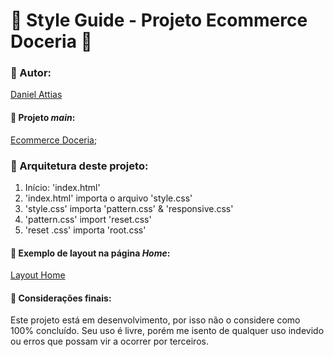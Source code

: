 # :beginner: Style Guide - Projeto Ecommerce Doceria :beginner:

### :construction_worker: Autor:
[Daniel Attias](https://github.com/attiasdan)

#### :newspaper: Projeto _main_:
[Ecommerce Doceria](https://github.com/israelcena/beacademy-devstart-opala);

### :roller_coaster: Arquitetura deste projeto:
1. Início: 'index.html'
2. 'index.html' importa o arquivo 'style.css'
3. 'style.css' importa 'pattern.css' & 'responsive.css'
4. 'pattern.css' import 'reset.css'
5. 'reset .css' importa 'root.css'

#### :triangular_ruler: Exemplo de layout na página _Home_:
[Layout Home](layout_home_doceria.pdf)

#### :construction: Considerações finais:
Este projeto está em desenvolvimento, por isso não o considere como 100% concluído. Seu uso é livre, porém me isento de qualquer uso indevido ou erros que possam vir a ocorrer por terceiros.